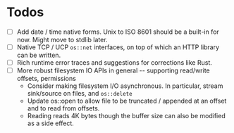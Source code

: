 # Todos

- [ ] Add date / time native forms. Unix to ISO 8601 should be a built-in for now. Might move to stdlib later.
- [ ] Native TCP / UCP `os::net` interfaces, on top of which an HTTP library can be written.
- [ ] Rich runtime error traces and suggestions for corrections like Rust.
- [ ] More robust filesystem IO APIs in general -- supporting read/write offsets, permissions
    - Consider making filesystem I/O asynchronous. In particular, stream sink/source on files, and `os::delete`
    - Update os::open to allow file to be truncated / appended at an offset and to read from offsets.
    - Reading reads 4K bytes though the buffer size can also be modified as a side effect.

